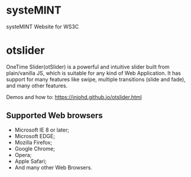 # systeMINT
systeMINT Website for WS3C





# otslider
OneTime Slider(otSlider) is a powerful and intuitive slider built from plain/vanilla JS, which is
suitable for any kind of Web Application.
It has support for many features like swipe, multiple transitions (slide and fade), and many other features.

Demos and how to: https://iniohd.github.io/otslider.html

## Supported Web browsers
- Microsoft IE 8 or later;
- Microsoft EDGE;
- Mozilla Firefox;
- Google Chrome;
- Opera;
- Apple Safari;
- And many other Web Browsers.
